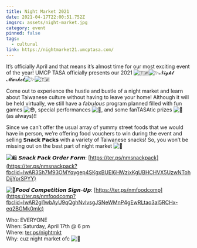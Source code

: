 ```yaml
---
title: Night Market 2021
date: 2021-04-17T22:00:51.752Z
imgsrc: assets/night-market.jpg
category: event
pinned: false
tags:
  - cultural
link: https://nightmarket21.umcptasa.com/
---
```

It’s officially April and that means it’s almost time for our most exciting event of the year! UMCP TASA officially presents our 2021 ![🇹🇼](https://static.xx.fbcdn.net/images/emoji.php/v9/t16/1/16/1f1f9_1f1fc.png)![✨](https://static.xx.fbcdn.net/images/emoji.php/v9/tf4/1/16/2728.png)𝓝𝓲𝓰𝓱𝓽 𝓜𝓪𝓻𝓴𝓮𝓽![✨](https://static.xx.fbcdn.net/images/emoji.php/v9/tf4/1/16/2728.png)![🇹🇼](https://static.xx.fbcdn.net/images/emoji.php/v9/t16/1/16/1f1f9_1f1fc.png)

Come out to experience the hustle and bustle of a night market and learn about Taiwanese culture without having to leave your home! Although it will be held virtually, we still have a 𝘧𝘢𝘣𝘶𝘭𝘰𝘶𝘴 program planned filled with fun games ![😎](https://static.xx.fbcdn.net/images/emoji.php/v9/t83/1/16/1f60e.png), special performances ![👀](https://static.xx.fbcdn.net/images/emoji.php/v9/tc8/1/16/1f440.png), and some fanTASAtic prizes ![🤩](https://static.xx.fbcdn.net/images/emoji.php/v9/t58/1/16/1f929.png) (as always)!!

Since we can’t offer the usual array of yummy street foods that we would have in person, we’re offering food vouchers to win during the event and selling 𝗦𝗻𝗮𝗰𝗸 𝗣𝗮𝗰𝗸𝘀 with a variety of Taiwanese snacks! So, you won’t be missing out on the best part of night market ![🤪](https://static.xx.fbcdn.net/images/emoji.php/v9/t80/1/16/1f92a.png)



![🛍](https://static.xx.fbcdn.net/images/emoji.php/v9/taf/1/16/1f6cd.png) 𝙎𝙣𝙖𝙘𝙠 𝙋𝙖𝙘𝙠 𝙊𝙧𝙙𝙚𝙧 𝙁𝙤𝙧𝙢: [https://ter.ps/nmsnackpack](https://ter.ps/nmsnackpack?fbclid=IwAR3Sh7M93OMYqygep4SKgxBUEI6HWzjxKgUBHCHVX5UzwNTohDijYprSPYY)

![🤤](https://static.xx.fbcdn.net/images/emoji.php/v9/td3/1/16/1f924.png)𝙁𝙤𝙤𝙙 𝘾𝙤𝙢𝙥𝙚𝙩𝙞𝙩𝙞𝙤𝙣 𝙎𝙞𝙜𝙣-𝙐𝙥: [https://ter.ps/nmfoodcomp](https://ter.ps/nmfoodcomp?fbclid=IwAR2gl1wbAyU9qQghNvlvsgJSNeWMnP4gEwRLtao3aI5RCHx-eq2BGMk0mlc)

Who: EVERYONE\
When: Saturday, April 17th @ 6 pm\
Where: [ter.ps/nightmkt](http://ter.ps/nightmkt?fbclid=IwAR18zjRybhnVqGKlprl-1Ee3qKM8KpJ7b95Lq8Gw-1rm-m0k1p8243tKb5w)\
Why: cuz night market ofc ![🤠](https://static.xx.fbcdn.net/images/emoji.php/v9/tcf/1/16/1f920.png)